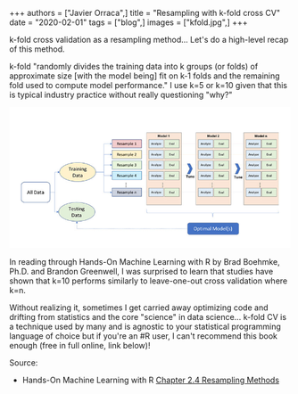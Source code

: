 +++
authors = ["Javier Orraca",]
title = "Resampling with k-fold cross CV"
date = "2020-02-01"
tags = ["blog",]
images = ["kfold.jpg",]
+++

k-fold cross validation as a resampling method... Let's do a high-level recap of this method.
<!--more-->
k-fold "randomly divides the training data into k groups (or folds) of approximate size [with the model being] fit on k-1 folds and the remaining fold used to compute model performance." I use k=5 or k=10 given that this is typical industry practice without really questioning "why?"

![](https://raw.githubusercontent.com/JavOrraca/scatterpodcast/master/content/images/kfold.jpg)

In reading through Hands-On Machine Learning with R by Brad Boehmke, Ph.D. and Brandon Greenwell, I was surprised to learn that studies have shown that k=10 performs similarly to leave-one-out cross validation where k=n.

Without realizing it, sometimes I get carried away optimizing code and drifting from statistics and the core "science" in data science... k-fold CV is a technique used by many and is agnostic to your statistical programming language of choice but if you're an #R user, I can't recommend this book enough (free in full online, link below)!

Source:

* Hands-On Machine Learning with R [Chapter 2.4 Resampling Methods](https://bradleyboehmke.github.io/HOML/process.html#resampling)
